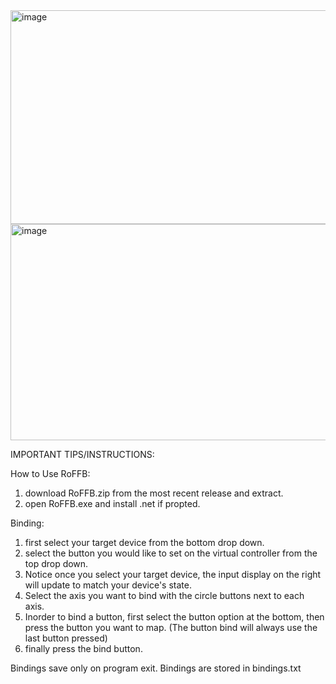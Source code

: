 <img width="780" height="342" alt="image" src="https://github.com/user-attachments/assets/573856d1-1af6-4cc6-9096-ae3b802e91fe" />
<img width="782" height="346" alt="image" src="https://github.com/user-attachments/assets/4a2a11a5-eb0a-4c96-81d0-3b743987b399" />


IMPORTANT TIPS/INSTRUCTIONS:

How to Use RoFFB:

1.  download RoFFB.zip from the most recent release and extract.
2.  open RoFFB.exe and install .net if propted.

Binding:
1. first select your target device from the bottom drop down.
2. select the button you would like to set on the virtual controller from the top drop down.
3. Notice once you select your target device, the input display on the right will update to match your device's state.
4. Select the axis you want to bind with the circle buttons next to each axis.
5. Inorder to bind a button, first select the button option at the bottom, then press the button you want to map.
(The button bind will always use the last button pressed)
6. finally press the bind button.

Bindings save only on program exit.
Bindings are stored in bindings.txt
